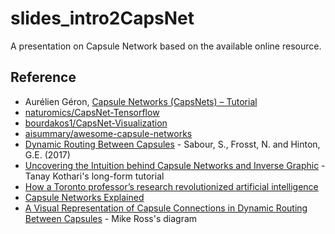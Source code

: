 # slides_intro2CapsNet
A presentation on Capsule Network based on the available online resource.

## Reference
- Aurélien Géron, [Capsule Networks (CapsNets) – Tutorial](https://youtu.be/pPN8d0E3900)
- [naturomics/CapsNet-Tensorflow](https://github.com/naturomics/CapsNet-Tensorflow)
- [bourdakos1/CapsNet-Visualization](https://github.com/bourdakos1/CapsNet-Visualization)
- [aisummary/awesome-capsule-networks](https://github.com/aisummary/awesome-capsule-networks)
- [Dynamic Routing Between Capsules](https://arxiv.org/abs/1710.09829) - Sabour, S., Frosst, N. and Hinton, G.E. (2017)
- [Uncovering the Intuition behind Capsule Networks and Inverse Graphic](https://hackernoon.com/uncovering-the-intuition-behind-capsule-networks-and-inverse-graphics-part-i-7412d121798d) - Tanay Kothari's long-form tutorial
 - [How a Toronto professor’s research revolutionized artificial intelligence](https://www.thestar.com/news/world/2015/04/17/how-a-toronto-professors-research-revolutionized-artificial-intelligence.html)
- [Capsule Networks Explained](https://www.artificial-intelligence.blog/news/capsule-networks-explained)
- [A Visual Representation of Capsule Connections in Dynamic Routing Between Capsules](https://medium.com/@mike_ross/a-visual-representation-of-capsule-network-computations-83767d79e737) - Mike Ross's diagram
